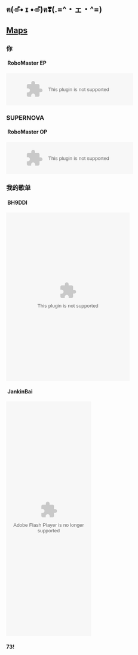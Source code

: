 ## ฅ(⌯͒• ɪ •⌯͒)ฅ❣(.=^・ェ・^=)

## [Maps](/maps/)

### 你
####  **RoboMaster EP**

<embed src="//music.163.com/style/swf/widget.swf?sid=518895890&type=2&auto=1&width=320&height=66" width="340" height="86"  allowNetworking="all">

### SUPERNOVA
####  **RoboMaster OP**

<embed src="//music.163.com/style/swf/widget.swf?sid=909799896&type=3&auto=0&width=320&height=66" width="340" height="86"  allowNetworking="all">

### 我的歌单
####  **BH9DDI**

<embed src="//music.163.com/style/swf/widget.swf?sid=819268134&type=0&auto=1&width=310&height=430" width="330" height="450"  allowNetworking="all">


####  **JankinBai**


<embed src="http://www.xiami.com/widget/232376656_V_L_collect/wallPlayer.swf" type="application/x-shockwave-flash" width="227" height="627" wmode="transparent">

#### 73!
